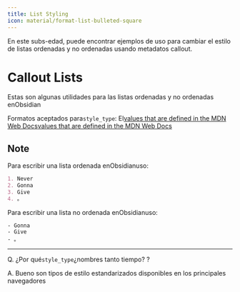 ```yaml
---
title: List Styling
icon: material/format-list-bulleted-square
---
```


En este subs-edad, puede encontrar ejemplos de uso para cambiar el estilo de
listas ordenadas y no ordenadas usando metadatos callout.

# Callout Lists

Estas son algunas utilidades para las listas ordenadas y no ordenadas enObsidian

Formatos aceptados para`style_type`: El[values that are defined in the MDN Web Docs](https://developer.mozilla.org/en-US/docs/Web/CSS/list-style-type#Values)[values that are defined in the MDN Web Docs](https://developer.mozilla.org/en-US/docs/Web/CSS/list-style-type#Values)

## Note

Para escribir una lista ordenada enObsidianuso:

```md
1. Never
2. Gonna
3. Give
4. 。
```
Para escribir una lista no ordenada enObsidianuso:
```md6- Never
- Gonna
- Give
- 。
```

___
Q. ¿Por qué`style_type`¿nombres tanto tiempo?
?

A. Bueno son tipos de estilo estandarizados disponibles en los principales navegadores

